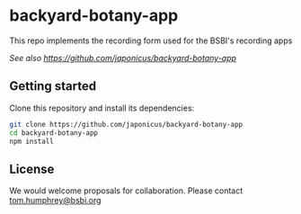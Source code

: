 # backyard-botany-app

This repo implements the recording form used for the BSBI's recording apps


*See also https://github.com/japonicus/backyard-botany-app*


## Getting started

Clone this repository and install its dependencies:

```bash
git clone https://github.com/japonicus/backyard-botany-app
cd backyard-botany-app
npm install
```

## License

We would welcome proposals for collaboration. Please contact tom.humphrey@bsbi.org
